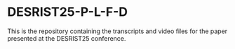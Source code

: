 # DESRIST25-P-L-F-D
This is the repository containing the transcripts and video files for the paper presented at the DESRIST25 conference. 

